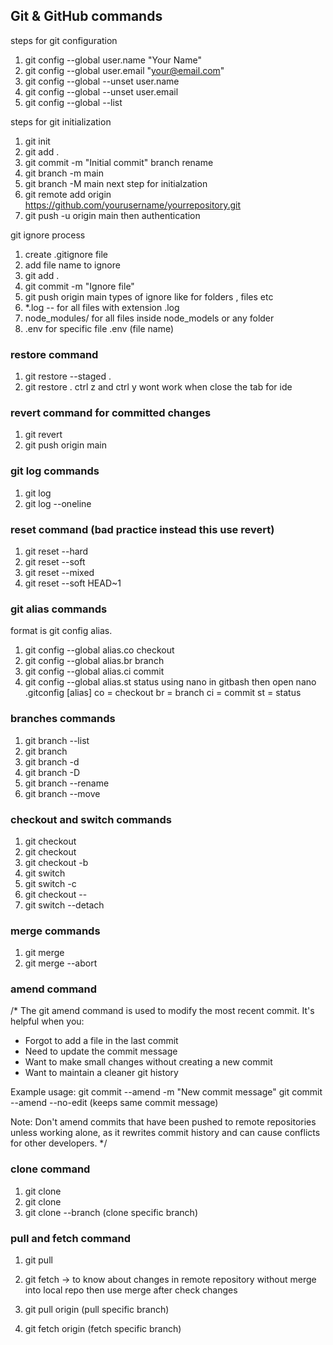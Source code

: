 ## Git & GitHub commands
steps for git configuration 
1. git config --global user.name "Your Name"
2. git config --global user.email "your@email.com"
3. git config --global --unset user.name
4. git config --global --unset user.email
5. git config --global --list


steps for git initialization
1. git init
2. git add .
3. git commit -m "Initial commit"
branch rename
1. git branch -m main
2. git branch -M main
next step for initialzation
1. git remote add origin https://github.com/yourusername/yourrepository.git
2. git push -u origin main
 then authentication 

git ignore process
1. create .gitignore file
2. add file name to ignore
3. git add .
4. git commit -m "Ignore file"
5. git push origin main
types of ignore  like for folders , files etc 
1. *.log -- for all files with extension .log
2. node_modules/ for all files inside node_models or any folder 
3. .env for specific file .env (file name)

### restore command
1. git restore --staged .
2. git restore .
ctrl z and ctrl y wont work when close the tab for ide 

### revert command for committed changes
1. git revert <commit-hash>
2. git push origin main

### git log commands
1. git log 
2. git log --oneline

### reset command (bad practice instead this use revert)
1. git reset --hard <commit-hash>
2. git reset --soft <commit-hash>
3. git reset --mixed <commit-hash>
4. git reset --soft HEAD~1

### git alias commands
format is git config alias.<alias-name> <command>
1. git config --global alias.co checkout
2. git config --global alias.br branch
3. git config --global alias.ci commit
4. git config --global alias.st status
        using nano in gitbash then open nano .gitconfig
            [alias]
                co = checkout
                br = branch
                ci = commit
                st = status

### branches commands
1. git branch --list
2. git branch <branch-name>
3. git branch -d <branch-name>
4. git branch -D <branch-name>
5. git branch --rename <old-branch-name> <new-branch-name>
6. git branch --move <old-branch-name> <new-branch-name>

### checkout and switch commands
1. git checkout <branch-name>
3. git checkout <commit-hash>
2. git checkout -b <branch-name>
5. git switch <branch-name>
6. git switch -c <branch-name>
4. git checkout -- <file-name>
7. git switch --detach <branch-name>

### merge commands
1. git merge <branch-name>
2. git merge --abort

### amend command
/*
The git amend command is used to modify the most recent commit. It's helpful when you:
- Forgot to add a file in the last commit
- Need to update the commit message
- Want to make small changes without creating a new commit
- Want to maintain a cleaner git history

Example usage:
git commit --amend -m "New commit message"
git commit --amend --no-edit (keeps same commit message)

Note: Don't amend commits that have been pushed to remote repositories unless working alone,
as it rewrites commit history and can cause conflicts for other developers.
*/

### clone command
1. git clone <remote-repository-url>
2. git clone <remote-repository-url> <local-directory-name>
3. git clone --branch <branch-name> <remote-repository-url> (clone specific branch)

### pull and fetch command
1. git pull
2. git fetch -> to know about changes in remote repository without merge into local repo
then use merge after check changes 

3. git pull origin <branch-name> (pull specific branch)
4. git fetch origin <branch-name> (fetch specific branch)





